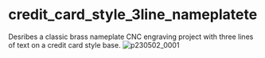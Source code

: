 # credit_card_style_3line_nameplatete
Desribes a classic brass nameplate CNC engraving project with three lines of text on a credit card style base.
![p230502_0001](https://user-images.githubusercontent.com/22383775/236017119-c0d5fbf8-72b7-4323-8c78-6d6015267892.png)
